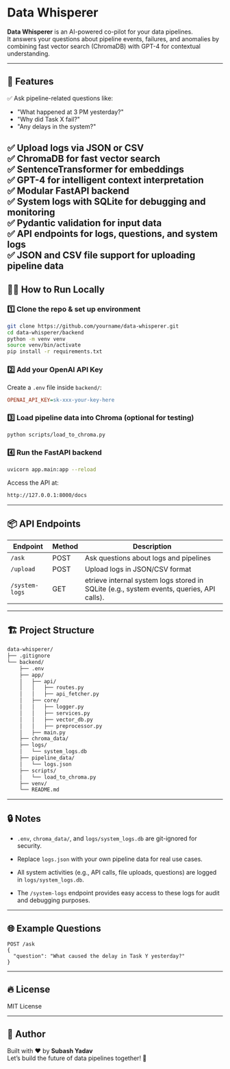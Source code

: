# Data Whisperer

**Data Whisperer** is an AI-powered co-pilot for your data pipelines.  
It answers your questions about pipeline events, failures, and anomalies by combining fast vector search (ChromaDB) with GPT-4 for contextual understanding.

---

## 🚀 Features

✅ Ask pipeline-related questions like:
- "What happened at 3 PM yesterday?"
- "Why did Task X fail?"
- "Any delays in the system?"

✅ Upload logs via JSON or CSV  
✅ ChromaDB for fast vector search  
✅ SentenceTransformer for embeddings  
✅ GPT-4 for intelligent context interpretation  
✅ Modular FastAPI backend  
✅ System logs with SQLite for debugging and monitoring  
✅ Pydantic validation for input data  
✅ API endpoints for logs, questions, and system logs  
✅ JSON and CSV file support for uploading pipeline data
---

## 🧑‍💻 How to Run Locally

### 1️⃣ Clone the repo & set up environment

```bash
git clone https://github.com/yourname/data-whisperer.git
cd data-whisperer/backend
python -m venv venv
source venv/bin/activate
pip install -r requirements.txt

```


### 2️⃣ Add your OpenAI API Key

Create a `.env` file inside `backend/`:

```ini
OPENAI_API_KEY=sk-xxx-your-key-here
```

### 3️⃣ Load pipeline data into Chroma (optional for testing)

```bash
python scripts/load_to_chroma.py
```

### 4️⃣ Run the FastAPI backend

```bash
uvicorn app.main:app --reload
```

Access the API at:

```bash
http://127.0.0.1:8000/docs
```

---

## 📦 API Endpoints

| Endpoint       | Method | Description                                                                                           |
|----------------|--------|-------------------------------------------------------------------------------------------------------|
| `/ask`         | POST   | Ask questions about logs and pipelines                                                                |
| `/upload`      | POST   | Upload logs in JSON/CSV format                                                                        |
| `/system-logs` | GET    | etrieve internal system logs stored in SQLite (e.g., system events, queries, API calls).              |

---

## 🏗️ Project Structure

```bash
data-whisperer/
├── .gitignore
└── backend/
    ├── .env
    ├── app/
    │   ├── api/
    │   │   ├── routes.py
    │   │   ├── api_fetcher.py
    │   ├── core/
    │   │   ├── logger.py
    │   │   ├── services.py
    │   │   ├── vector_db.py
    │   │   ├── preprocessor.py
    │   ├── main.py
    ├── chroma_data/
    ├── logs/
    │   └── system_logs.db
    ├── pipeline_data/
    │   └── logs.json
    ├── scripts/
    │   └── load_to_chroma.py
    ├── venv/
    └── README.md
```

---

## 🔒 Notes

- `.env`, `chroma_data/`, and `logs/system_logs.db` are git-ignored for security.

- Replace `logs.json` with your own pipeline data for real use cases.

- All system activities (e.g., API calls, file uploads, questions) are logged in `logs/system_logs.db`.

- The `/system-logs` endpoint provides easy access to these logs for audit and debugging purposes.

---
## 🌐 Example Questions
```
POST /ask
{
  "question": "What caused the delay in Task Y yesterday?"
}

```
---

## 🔥 License

MIT License

---

## 👑 Author

Built with ❤️ by **Subash Yadav**  
Let’s build the future of data pipelines together! 🚀
